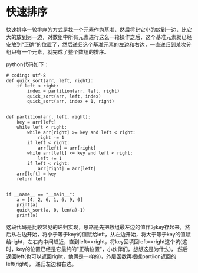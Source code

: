 # 快速排序
快速排序一轮排序的方式是找一个元素作为基准，然后将比它小的放到一边，比它大的放到另一边，对数组中所有元素进行这么一轮操作之后，这个基准元素就已经安放到“正确”的位置了，然后递归这个基准元素的左边和右边，一直递归到某次分组只有一个元素，就完成了整个数组的排序。

python代码如下：

```
# coding: utf-8
def quick_sort(arr, left, right):
    if left < right:
        index = partition(arr, left, right)
        quick_sort(arr, left, index)
        quick_sort(arr, index + 1, right)


def partition(arr, left, right):
    key = arr[left]
    while left < right:
        while arr[right] >= key and left < right:
            right -= 1
        if left < right:
            arr[left] = arr[right]
        while arr[left] <= key and left < right:
            left += 1
        if left < right:
            arr[right] = arr[left]
    arr[left] = key
    return left


if __name__ == "__main__":
    a = [4, 2, 6, 1, 6, 9, 0]
    print(a)
    quick_sort(a, 0, len(a)-1)
    print(a)
```
这段代码是比较常见的递归实现，思路是先把数组最左边的值作为key存起来，然后从右边开始，将小于等于key的值赋给left，从左边开始，将大于等于key的值赋给right，左右向中间趋近，直到left\==right，将key回填回left\==right这个坑(这时，key的位置已经是它最终的"正确位置"，小伙伴们，想想这是为什么)， 然后返回left(也可以返回right，他俩是一样的)，外层函数再根据partiion返回的left(right)， 递归左边和右边。

